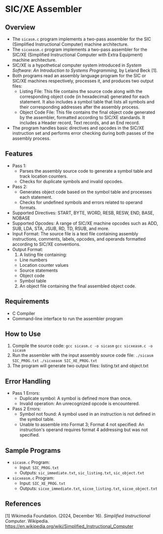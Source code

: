 # SIC/XE Assembler

## Overview
- The `sicasm.c` program implements a two-pass assembler for the SIC (Simplified Instructional Computer) machine architecture.
- The `sicxeasm.c` program implements a two-pass assembler for the SIC/XE (Simplified Instructional Computer with Extra Equipment) machine architecture.
- SIC/XE is a hypothetical computer system introduced in *System Software: An Introduction to Systems Programming*, by Leland Beck [1].
- Both programs read an assembly language program for the SIC or SIC/XE machines respectively, processes it, and produces two output files:
  - Listing File: This file contains the source code along with the corresponding object code (in hexadecimal) generated for each statement. It also includes a symbol table that lists all symbols and their corresponding addresses after the assembly process.
  - Object Code File: This file contains the final object code generated by the assembler, formatted according to SIC/XE standards. It includes a Header record, Text records, and an End record.
- The program handles basic directives and opcodes in the SIC/XE instruction set and performs error checking during both passes of the assembly process.

## Features
- Pass 1:
  - Parses the assembly source code to generate a symbol table and track location counters.
  - Checks for duplicate symbols and invalid opcodes.
- Pass 2:
  - Generates object code based on the symbol table and processes each statement.
  - Checks for undefined symbols and errors related to operand formats.
- Supported Directives: START, BYTE, WORD, RESB, RESW, END, BASE, NOBASE
- Supported Opcodes: A range of SIC/XE machine opcodes such as ADD, SUB, LDA, STA, JSUB, RD, TD, RSUB, and more.
- Input Format: The source file is a text file containing assembly instructions, comments, labels, opcodes, and operands formatted according to SIC/XE conventions.
- Output Format:
  1. A listing file containing:
    - Line numbers
    - Location counter values
    - Source statements
    - Object code
    - Symbol table
  2. An object file containing the final assembled object code.

## Requirements
- C Compiler
- Command-line interface to run the assembler program

## How to Use
1. Compile the source code:
`gcc sicasm.c -o sicasm`
`gcc sicxeasm.c -o sicasm`
2. Run the assembler with the input assembly source code file:
`./sicasm SIC_PROG.txt`
`./sicxeasm SIC_XE_PROG.txt`
3. The program will generate two output files:
listing.txt and object.txt

## Error Handling
- Pass 1 Errors:
  - Duplicate symbol: A symbol is defined more than once.
  - Invalid operation: An unrecognized opcode is encountered.
- Pass 2 Errors:
  - Symbol not found: A symbol used in an instruction is not defined in the symbol table.
  - Unable to assemble into Format 3; Format 4 not specified: An instruction's operand requires format 4 addressing but was not specified.

## Sample Programs
- `sicasm.c` Program:
  - Input: `SIC_PROG.txt`
  - Outputs: `sic_immediate.txt`, `sic_listing.txt`, `sic_object.txt`
- `sicxeasm.c` Program:
  - Input: `SIC_XE_PROG.txt`
  - Outputs: `sicxe_immediate.txt`, `sicxe_listing.txt`, `sicxe_object.txt`

## References
[1] Wikimedia Foundation. (2024, December 16). *Simplified Instructional Computer*. Wikipedia. https://en.wikipedia.org/wiki/Simplified_Instructional_Computer 

